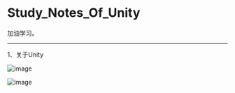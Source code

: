 # Study_Notes_Of_Unity
加油学习。

---

1、关于Unity

![image](https://github.com/user-attachments/assets/60ec5a5a-6425-406c-8572-30ee7045641e)

![image](https://github.com/user-attachments/assets/9245f3e8-944f-480d-8eee-0a11b1f19bdb)
